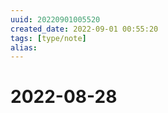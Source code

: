 ```yaml
---
uuid: 20220901005520
created_date: 2022-09-01 00:55:20
tags: [type/note]
alias:
---
```


# 2022-08-28